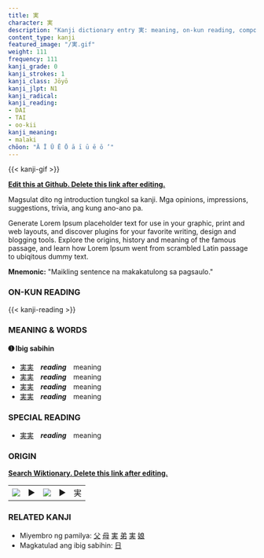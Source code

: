 ```yaml
---
title: 実
character: 実
description: "Kanji dictionary entry 実: meaning, on-kun reading, compounds, origin, related kanji"
content_type: kanji
featured_image: "/実.gif"
weight: 111
frequency: 111
kanji_grade: 0
kanji_strokes: 1
kanji_class: Jōyō
kanji_jlpt: N1
kanji_radical: 
kanji_reading: 
- DAI
- TAI
- oo-kii
kanji_meaning:
- malaki
chōon: "Ā Ī Ū Ē Ō ā ī ū ē ō ’"
---
```

[//]: # (Don't edit the line below. Kanji animated GIF code is automatically generated.)
{{< kanji-gif >}}

[//]: # (Edit below this line.)

**[Edit this at Github. Delete this link after editing.](https://github.com/tim0g/tim/tree/main/content/kanji/実/index.md)**

Magsulat dito ng introduction tungkol sa kanji. Mga opinions, impressions, suggestions, trivia, ang kung ano-ano pa.

Generate Lorem Ipsum placeholder text for use in your graphic, print and web layouts, and discover plugins for your favorite writing, design and blogging tools. Explore the origins, history and meaning of the famous passage, and learn how Lorem Ipsum went from scrambled Latin passage to ubiqitous dummy text.
 
**Mnemonic:** "Maikling sentence na makakatulong sa pagsaulo."

### ON-KUN READING

[//]: # (Don't edit the line below. ON-KUN READING code is automatically generated.)
{{< kanji-reading >}}

### MEANING & WORDS

#### ➊ **Ibig sabihin**
  - [実](../実)[実](../実)　***reading***　meaning
  - [実](../実)[実](../実)　***reading***　meaning
  - [実](../実)[実](../実)　***reading***　meaning
  - [実](../実)[実](../実)　***reading***　meaning

### SPECIAL READING
  - [実](../実)[実](../実)　***reading***　meaning

### ORIGIN

**[Search Wiktionary. Delete this link after editing.](https://wiktionary.org/wiki/実)**
<table class="kanji-table"><tr><td>
<img src="60px-実-bronze.svg.png">
</td><td>▶</td><td>
<img src="60px-実-oracle.svg.png">
</td><td>▶</td>
<td class="kanji-origin">実</td>
</tr></table>

### RELATED KANJI
- Miyembro ng pamilya: [父](../父) [母](../母) [実](../実) [弟](../弟) [実](../実) [娘](../娘)
- Magkatulad ang ibig sabihin: [日](../日)
